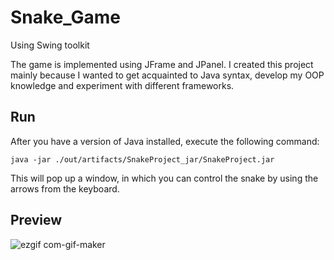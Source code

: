 # Snake_Game
Using Swing toolkit

The game is implemented using JFrame and JPanel. I created this project mainly because I wanted to get acquainted to Java syntax, develop my OOP knowledge and experiment with different frameworks.

## Run
After you have a version of Java installed, execute the following command:
```
java -jar ./out/artifacts/SnakeProject_jar/SnakeProject.jar
```
This will pop up a window, in which you can control the snake by using the arrows from the keyboard.

## Preview
![ezgif com-gif-maker](https://user-images.githubusercontent.com/66752246/113255384-72b13100-92d0-11eb-81e4-dd7f1acf3670.gif)
